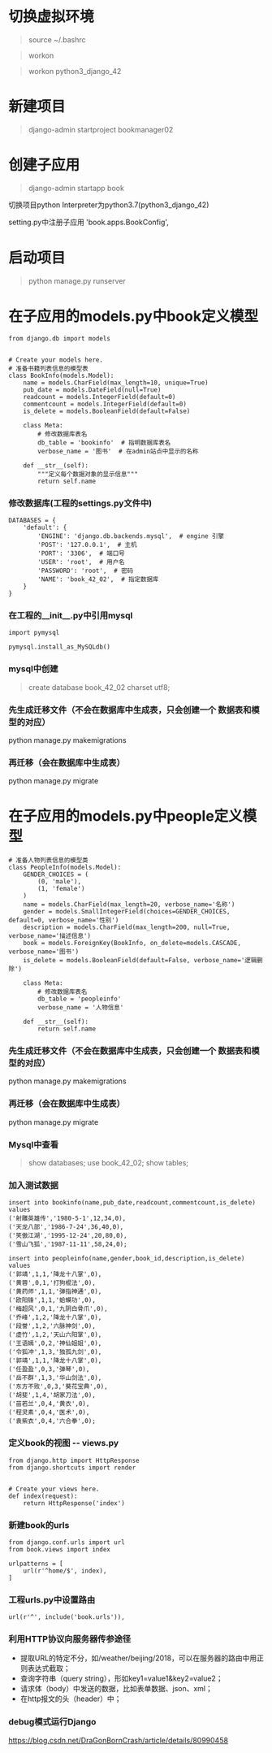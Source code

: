 # 切换虚拟环境

> source ~/.bashrc

> workon

> workon python3_django_42

# 新建项目

> django-admin startproject bookmanager02

# 创建子应用

> django-admin startapp book

切换项目python Interpreter为python3.7(python3_django_42)

setting.py中注册子应用
'book.apps.BookConfig',

# 启动项目

> python manage.py runserver

# 在子应用的models.py中book定义模型

```
from django.db import models


# Create your models here.
# 准备书籍列表信息的模型表
class BookInfo(models.Model):
    name = models.CharField(max_length=10, unique=True)
    pub_date = models.DateField(null=True)
    readcount = models.IntegerField(default=0)
    commentcount = models.IntegerField(default=0)
    is_delete = models.BooleanField(default=False)

    class Meta:
        # 修改数据库表名
        db_table = 'bookinfo'  # 指明数据库表名
        verbose_name = '图书'  # 在admin站点中显示的名称

    def __str__(self):
        """定义每个数据对象的显示信息"""
        return self.name
```

### 修改数据库(工程的settings.py文件中)

```
DATABASES = {
    'default': {
        'ENGINE': 'django.db.backends.mysql',  # engine 引擎
        'POST': '127.0.0.1',  # 主机
        'PORT': '3306',  # 端口号
        'USER': 'root',  # 用户名
        'PASSWORD': 'root',  # 密码
        'NAME': 'book_42_02',  # 指定数据库
    }
}
```

### 在工程的__init__.py中引用mysql

```
import pymysql

pymysql.install_as_MySQLdb()
```

### mysql中创建

> create database book_42_02 charset utf8;

### 先生成迁移文件（不会在数据库中生成表，只会创建一个 数据表和模型的对应）

python manage.py makemigrations

### 再迁移（会在数据库中生成表）

python manage.py migrate

# 在子应用的models.py中people定义模型

```
# 准备人物列表信息的模型类
class PeopleInfo(models.Model):
    GENDER_CHOICES = (
        (0, 'male'),
        (1, 'female')
    )
    name = models.CharField(max_length=20, verbose_name='名称')
    gender = models.SmallIntegerField(choices=GENDER_CHOICES, default=0, verbose_name='性别')
    description = models.CharField(max_length=200, null=True, verbose_name='描述信息')
    book = models.ForeignKey(BookInfo, on_delete=models.CASCADE, verbose_name='图书')
    is_delete = models.BooleanField(default=False, verbose_name='逻辑删除')

    class Meta:
        # 修改数据库表名
        db_table = 'peopleinfo'
        verbose_name = '人物信息'

    def __str__(self):
        return self.name

```

### 先生成迁移文件（不会在数据库中生成表，只会创建一个 数据表和模型的对应）

python manage.py makemigrations

### 再迁移（会在数据库中生成表）

python manage.py migrate

### Mysql中查看

> show databases;
> use book_42_02;
> show tables;

### 加入测试数据

```
insert into bookinfo(name,pub_date,readcount,commentcount,is_delete) values
('射雕英雄传','1980-5-1',12,34,0),
('天龙八部','1986-7-24',36,40,0),
('笑傲江湖','1995-12-24',20,80,0),
('雪山飞狐','1987-11-11',58,24,0);
```

```
insert into peopleinfo(name,gender,book_id,description,is_delete) values
('郭靖',1,1,'降龙十八掌',0),
('黄蓉',0,1,'打狗棍法',0),
('黄药师',1,1,'弹指神通',0),
('欧阳锋',1,1,'蛤蟆功',0),
('梅超风',0,1,'九阴白骨爪',0),
('乔峰',1,2,'降龙十八掌',0),
('段誉',1,2,'六脉神剑',0),
('虚竹',1,2,'天山六阳掌',0),
('王语嫣',0,2,'神仙姐姐',0),
('令狐冲',1,3,'独孤九剑',0),
('郭靖',1,1,'降龙十八掌',0),
('任盈盈',0,3,'弹琴',0),
('岳不群',1,3,'华山剑法',0),
('东方不败',0,3,'葵花宝典',0),
('胡斐',1,4,'胡家刀法',0),
('苗若兰',0,4,'黄衣',0),
('程灵素',0,4,'医术',0),
('袁紫衣',0,4,'六合拳',0);
```

### 定义book的视图 -- views.py

```
from django.http import HttpResponse
from django.shortcuts import render


# Create your views here.
def index(request):
    return HttpResponse('index')
```

### 新建book的urls

```
from django.conf.urls import url
from book.views import index

urlpatterns = [
    url(r'^home/$', index),
]
```

### 工程urls.py中设置路由

```
url(r'^', include('book.urls')),
```

### 利用HTTP协议向服务器传参途径

- 提取URL的特定不分，如/weather/beijing/2018，可以在服务器的路由中用正则表达式截取；
- 查询字符串（query string），形如key1=value1&key2=value2；
- 请求体（body）中发送的数据，比如表单数据、json、xml；
- 在http报文的头（header）中；


### debug模式运行Django
https://blog.csdn.net/DraGonBornCrash/article/details/80990458